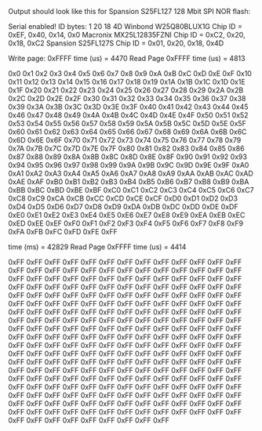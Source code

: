 Output should look like this for Spansion S25FL127 128 Mbit SPI NOR flash:

Serial enabled!
ID bytes: 1 20 18 4D
Winbond W25Q80BLUX1G    Chip ID = 0xEF, 0x40, 0x14, 0x0
Macronix MX25L12835FZNI Chip ID = 0xC2, 0x20, 0x18, 0xC2
Spansion S25FL127S      Chip ID = 0x01, 0x20, 0x18, 0x4D
 
Write page:  0xFFFF
time (us) = 4470
Read Page 0xFFFF
time (us) = 4813

 0x0
 0x1 0x2 0x3 0x4 0x5 0x6 0x7 0x8 0x9 0xA 0xB 0xC 0xD 0xE 0xF 0x10
 0x11 0x12 0x13 0x14 0x15 0x16 0x17 0x18 0x19 0x1A 0x1B 0x1C 0x1D 0x1E 0x1F 0x20
 0x21 0x22 0x23 0x24 0x25 0x26 0x27 0x28 0x29 0x2A 0x2B 0x2C 0x2D 0x2E 0x2F 0x30
 0x31 0x32 0x33 0x34 0x35 0x36 0x37 0x38 0x39 0x3A 0x3B 0x3C 0x3D 0x3E 0x3F 0x40
 0x41 0x42 0x43 0x44 0x45 0x46 0x47 0x48 0x49 0x4A 0x4B 0x4C 0x4D 0x4E 0x4F 0x50
 0x51 0x52 0x53 0x54 0x55 0x56 0x57 0x58 0x59 0x5A 0x5B 0x5C 0x5D 0x5E 0x5F 0x60
 0x61 0x62 0x63 0x64 0x65 0x66 0x67 0x68 0x69 0x6A 0x6B 0x6C 0x6D 0x6E 0x6F 0x70
 0x71 0x72 0x73 0x74 0x75 0x76 0x77 0x78 0x79 0x7A 0x7B 0x7C 0x7D 0x7E 0x7F 0x80
 0x81 0x82 0x83 0x84 0x85 0x86 0x87 0x88 0x89 0x8A 0x8B 0x8C 0x8D 0x8E 0x8F 0x90
 0x91 0x92 0x93 0x94 0x95 0x96 0x97 0x98 0x99 0x9A 0x9B 0x9C 0x9D 0x9E 0x9F 0xA0
 0xA1 0xA2 0xA3 0xA4 0xA5 0xA6 0xA7 0xA8 0xA9 0xAA 0xAB 0xAC 0xAD 0xAE 0xAF 0xB0
 0xB1 0xB2 0xB3 0xB4 0xB5 0xB6 0xB7 0xB8 0xB9 0xBA 0xBB 0xBC 0xBD 0xBE 0xBF 0xC0
 0xC1 0xC2 0xC3 0xC4 0xC5 0xC6 0xC7 0xC8 0xC9 0xCA 0xCB 0xCC 0xCD 0xCE 0xCF 0xD0
 0xD1 0xD2 0xD3 0xD4 0xD5 0xD6 0xD7 0xD8 0xD9 0xDA 0xDB 0xDC 0xDD 0xDE 0xDF 0xE0
 0xE1 0xE2 0xE3 0xE4 0xE5 0xE6 0xE7 0xE8 0xE9 0xEA 0xEB 0xEC 0xED 0xEE 0xEF 0xF0
 0xF1 0xF2 0xF3 0xF4 0xF5 0xF6 0xF7 0xF8 0xF9 0xFA 0xFB 0xFC 0xFD 0xFE 0xFF
 
time (ms) = 42829
Read Page 0xFFFF
time (us) = 4414

 0xFF
 0xFF 0xFF 0xFF 0xFF 0xFF 0xFF 0xFF 0xFF 0xFF 0xFF 0xFF 0xFF 0xFF 0xFF 0xFF 0xFF
 0xFF 0xFF 0xFF 0xFF 0xFF 0xFF 0xFF 0xFF 0xFF 0xFF 0xFF 0xFF 0xFF 0xFF 0xFF 0xFF
 0xFF 0xFF 0xFF 0xFF 0xFF 0xFF 0xFF 0xFF 0xFF 0xFF 0xFF 0xFF 0xFF 0xFF 0xFF 0xFF
 0xFF 0xFF 0xFF 0xFF 0xFF 0xFF 0xFF 0xFF 0xFF 0xFF 0xFF 0xFF 0xFF 0xFF 0xFF 0xFF
 0xFF 0xFF 0xFF 0xFF 0xFF 0xFF 0xFF 0xFF 0xFF 0xFF 0xFF 0xFF 0xFF 0xFF 0xFF 0xFF
 0xFF 0xFF 0xFF 0xFF 0xFF 0xFF 0xFF 0xFF 0xFF 0xFF 0xFF 0xFF 0xFF 0xFF 0xFF 0xFF
 0xFF 0xFF 0xFF 0xFF 0xFF 0xFF 0xFF 0xFF 0xFF 0xFF 0xFF 0xFF 0xFF 0xFF 0xFF 0xFF
 0xFF 0xFF 0xFF 0xFF 0xFF 0xFF 0xFF 0xFF 0xFF 0xFF 0xFF 0xFF 0xFF 0xFF 0xFF 0xFF
 0xFF 0xFF 0xFF 0xFF 0xFF 0xFF 0xFF 0xFF 0xFF 0xFF 0xFF 0xFF 0xFF 0xFF 0xFF 0xFF
 0xFF 0xFF 0xFF 0xFF 0xFF 0xFF 0xFF 0xFF 0xFF 0xFF 0xFF 0xFF 0xFF 0xFF 0xFF 0xFF
 0xFF 0xFF 0xFF 0xFF 0xFF 0xFF 0xFF 0xFF 0xFF 0xFF 0xFF 0xFF 0xFF 0xFF 0xFF 0xFF
 0xFF 0xFF 0xFF 0xFF 0xFF 0xFF 0xFF 0xFF 0xFF 0xFF 0xFF 0xFF 0xFF 0xFF 0xFF 0xFF
 0xFF 0xFF 0xFF 0xFF 0xFF 0xFF 0xFF 0xFF 0xFF 0xFF 0xFF 0xFF 0xFF 0xFF 0xFF 0xFF
 0xFF 0xFF 0xFF 0xFF 0xFF 0xFF 0xFF 0xFF 0xFF 0xFF 0xFF 0xFF 0xFF 0xFF 0xFF 0xFF
 0xFF 0xFF 0xFF 0xFF 0xFF 0xFF 0xFF 0xFF 0xFF 0xFF 0xFF 0xFF 0xFF 0xFF 0xFF 0xFF
 0xFF 0xFF 0xFF 0xFF 0xFF 0xFF 0xFF 0xFF 0xFF 0xFF 0xFF 0xFF 0xFF 0xFF 0xFF
